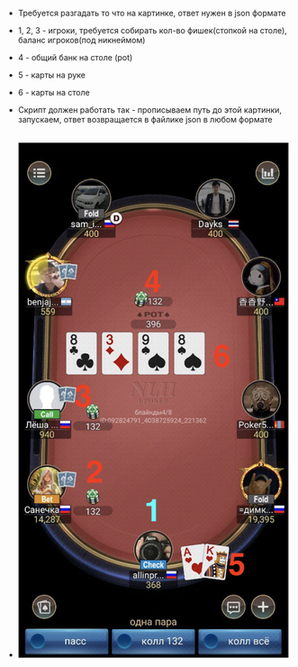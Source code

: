 * Требуется разгадать то что на картинке, ответ нужен в json формате
* 1, 2, 3 - игроки, требуется собирать кол-во фишек(стопкой на столе), баланс игроков(под никнеймом)
* 4 - общий банк на столе (pot)
* 5 - карты на руке
* 6 - карты на столе

* Скрипт должен работать так - прописываем путь до этой картинки, запускаем, ответ возвращается в файлике json в любом формате 

######
* ![GitHub Logo](/image.png)
